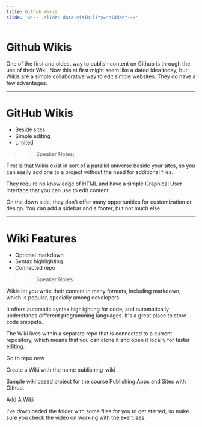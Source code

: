 ```yaml
---
title: Github Wikis
slide: '<!-- .slide: data-visibility="hidden"-->'
---
```


<!-- .slide: data-state="layout-title" class="bg-dark"-->

# Github Wikis

> >

One of the first and oldest way to publish content on Github is through the use of their Wiki. Now this at first might seem like a dated idea today, but Wikis are a simple collaborative way to edit simple websites. They do have a few advantages.

---

# GitHub Wikis

- Beside sites
- Simple editing
- Limited

> > Speaker Notes:

First is that Wikis exist in sort of a parallel universe beside your sites, so you can easily add one to a project without the need for additional files.

They require no knowledge of HTML and have a simple Graphical User Interface that you can use to edit content.

On the down side, they don't offer many opportunities for customization or design. You can add a sidebar and a footer, but not much else.

---

# Wiki Features

- Optional markdown
- Syntax highlighting
- Connected repo

> > Speaker Notes:

Wikis let you write their content in many formats, including markdown, which is popular, specially among developers.

It offers automatic syntax highlighting for code, and automatically understands different programming languages. It's a great place to store code snippets.

The Wiki lives within a separate repo that is connected to a current repository, which means that you can clone it and open it locally for faster editing.

Go to repo.new

Create a Wiki with the name publishing-wiki

Sample wiki based project for the course Publishing Apps and Sites with Github.

Add A Wiki

I've downloaded the folder with some files for you to get started, so make sure you check the video on working with the exercises.
